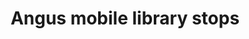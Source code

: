 ---
schema: default
title: Angus mobile library stops
organization: Angus Council
notes: ''
license: 'https://www.nationalarchives.gov.uk/doc/open-government-licence/version/3/'
category:
  - Mobile Libraries
maintainer: Angus Council
maintainer_email: ''
---